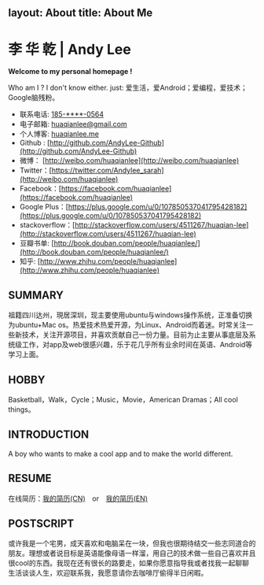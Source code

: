 layout: About
title: About Me
---
李 华 乾 | Andy Lee　
=============

**Welcome to my personal homepage !**

Who am I ? I don't know either. just: 爱生活，爱Android；爱编程，爱技术；Google脑残粉。

- 联系电话: [185-\*\*\*\*-0564](tel://180-\*\*\*\*-0564)
- 电子邮箱: <huaqianlee@gmail.com>
- 个人博客: [huaqianlee.me](http://huaqianlee.me)
- Github : [http://github.com/AndyLee-Github](http://github.com/AndyLee-Github)
- 微博： [http://weibo.com/huaqianlee](http://weibo.com/huaqianlee)
- Twitter：[https://twitter.com/Andylee_sarah](http://weibo.com/huaqianlee)
- Facebook：[https://facebook.com/huaqianlee](https://facebook.com/huaqianlee)
- Google Plus：[https://plus.google.com/u/0/107850537041795428182](https://plus.google.com/u/0/107850537041795428182)
- stackoverflow：[http://stackoverflow.com/users/4511267/huaqian-lee](http://stackoverflow.com/users/4511267/huaqian-lee)
- 豆瓣书单: [http://book.douban.com/people/huaqianlee/](http://book.douban.com/people/huaqianlee/)
- 知乎:  [http://www.zhihu.com/people/huaqianlee](http://www.zhihu.com/people/huaqianlee)


SUMMARY
-------

祖籍四川达州，現居深圳，现主要使用ubuntu与windows操作系统，正准备切换为ubuntu+Mac os。热爱技术热爱开源，为Linux、Android而着迷。时常关注一些新技术，关注开源项目，并喜欢贡献自己一份力量。目前为止主要从事底层及系统级工作，对app及web很感兴趣，乐于花几乎所有业余时间在英语、Android等学习上面。

HOBBY
-------
Basketball，Walk，Cycle；Music，Movie，American Dramas；All cool things。

INTRODUCTION
------------------

A boy who wants to make a cool app and to make the world different. 

RESUME
------------------
在线简历：[我的简历(CN)](../resume.html)　or　[我的简历(EN)](../resume.html)

POSTSCRIPT
------------------
或许我是一个宅男，成天喜欢和电脑呆在一块，但我也很期待结交一些志同道合的朋友。理想或者说目标是英语能像母语一样溜，用自己的技术做一些自己喜欢并且很cool的东西。我现在还有很长的路要走，如果你愿意指导我或者找我一起聊聊生活谈谈人生，欢迎联系我，我愿意请你去咖啡厅偷得半日闲暇。
